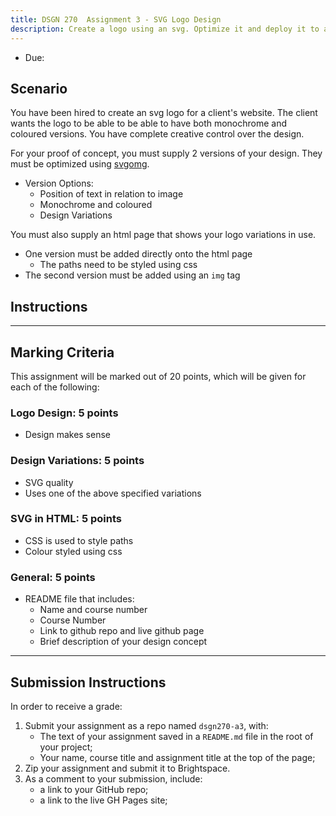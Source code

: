 ```yaml
---
title: DSGN 270  Assignment 3 - SVG Logo Design
description: Create a logo using an svg. Optimize it and deploy it to a web page
---
```


- Due:

## Scenario

You have been hired to create an svg logo for a client's website. The client wants the logo to be able to be able to have both monochrome and coloured versions. You have complete creative control over the design.

For your proof of concept, you must supply 2 versions of your design. They must be optimized using [svgomg](https://jakearchibald.github.io/svgomg/).

- Version Options:
  - Position of text in relation to image
  - Monochrome and coloured
  - Design Variations

You must also supply an html page that shows your logo variations in use.

- One version must be added directly onto the html page
  - The paths need to be styled using css
- The second version must be added using an `img` tag

## Instructions

---

## Marking Criteria

This assignment will be marked out of 20 points, which will be given for each of the following:

### Logo Design: 5 points

- Design makes sense

### Design Variations: 5 points

- SVG quality
- Uses one of the above specified variations

### SVG in HTML: 5 points

- CSS is used to style paths
- Colour styled using css

### General: 5 points

- README file that includes:
  - Name and course number
  - Course Number
  - Link to github repo and live github page
  - Brief description of your design concept

---

## Submission Instructions

In order to receive a grade:

1. Submit your assignment as a repo named `dsgn270-a3`, with:
   - The text of your assignment saved in a `README.md` file in the root of your project;
   - Your name, course title and assignment title at the top of the page;
2. Zip your assignment and submit it to Brightspace.
3. As a comment to your submission, include:
   - a link to your GitHub repo;
   - a link to the live GH Pages site;
